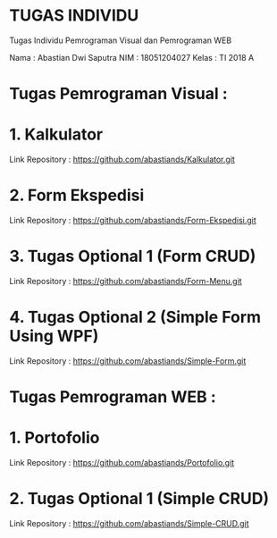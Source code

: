 # TUGAS INDIVIDU
Tugas Individu Pemrograman Visual dan Pemrograman WEB

Nama : Abastian Dwi Saputra
NIM : 18051204027
Kelas : TI 2018 A

# Tugas Pemrograman Visual :

# 1. Kalkulator

Link Repository : https://github.com/abastiands/Kalkulator.git

# 2. Form Ekspedisi

Link Repository : https://github.com/abastiands/Form-Ekspedisi.git

# 3. Tugas Optional 1 (Form CRUD)

Link Repository : https://github.com/abastiands/Form-Menu.git

# 4. Tugas Optional 2 (Simple Form Using WPF)

Link Repository : https://github.com/abastiands/Simple-Form.git

# Tugas Pemrograman WEB :

# 1. Portofolio

Link Repository : https://github.com/abastiands/Portofolio.git

# 2. Tugas Optional 1 (Simple CRUD)

Link Repository : https://github.com/abastiands/Simple-CRUD.git
